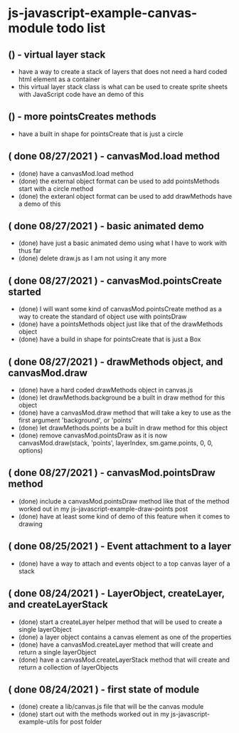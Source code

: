 # js-javascript-example-canvas-module todo list

## () - virtual layer stack
* have a way to create a stack of layers that does not need a hard coded html element as a container
* this virtual layer stack class is what can be used to create sprite sheets with JavaScript code have an demo of this

## () - more pointsCreates methods 
* have a built in shape for pointsCreate that is just a circle

## ( done 08/27/2021 ) - canvasMod.load method
* (done) have a canvasMod.load method
* (done) the external object format can be used to add pointsMethods start with a circle method
* (done) the exteranl object format can be used to add drawMethods have a demo of this

## ( done 08/27/2021  ) - basic animated demo
* (done) have just a basic animated demo using what I have to work with thus far
* (done) delete draw.js as I am not using it any more

## ( done 08/27/2021 ) - canvasMod.pointsCreate started
* (done) I will want some kind of canvasMod.pointsCreate method as a way to create the standard of object use with pointsDraw
* (done) have a pointsMethods object just like that of the drawMethods object
* (done) have a build in shape for pointsCreate that is just a Box

## ( done 08/27/2021 ) - drawMethods object, and canvasMod.draw
* (done) have a hard coded drawMethods object in canvas.js
* (done) let drawMethods.background be a built in draw method for this object
* (done) have a canvasMod.draw method that will take a key to use as the first argument 'background', or 'points'
* (done) let drawMethods.points be a built in draw method for this object
* (done) remove canvasMod.pointsDraw as it is now canvasMod.draw(stack, 'points', layerIndex, sm.game.points, 0, 0, options)

## ( done 08/27/2021 ) - canvasMod.pointsDraw method
* (done) include a canvasMod.pointsDraw method like that of the method worked out in my js-javascript-example-draw-points post
* (done) have at least some kind of demo of this feature when it comes to drawing

## ( done 08/25/2021 ) - Event attachment to a layer
* (done) have a way to attach and events object to a top canvas layer of a stack

## ( done 08/24/2021 ) - LayerObject, createLayer, and createLayerStack
* (done) start a createLayer helper method that will be used to create a single layerObject
* (done) a layer object contains a canvas element as one of the properties
* (done) have a canvasMod.createLayer method that will create and return a single layerObject
* (done) have a canvasMod.createLayerStack method that will create and return a collection of layerObjects

## ( done 08/24/2021 ) - first state of module
* (done) create a lib/canvas.js file that will be the canvas module
* (done) start out with the methods worked out in my js-javascript-example-utils for post folder
